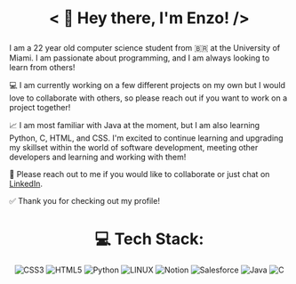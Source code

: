 # <p align="center">< 👋 Hey there, I'm Enzo! /></p>
I am a 22 year old computer science student from 🇧🇷 at the University of Miami. I am passionate about programming, and I am always looking to learn from others!

💻 I am currently working on a few different projects on my own but I would love to collaborate with others, so please reach out if you want to work on a project together!

📈 I am most familiar with Java at the moment, but I am also learning Python, C, HTML, and CSS. I'm excited to continue learning and upgrading my skillset within the world of software development, meeting other developers and learning and working with them!

🤝 Please reach out to me if you would like to collaborate or just chat on [LinkedIn](https://www.linkedin.com/in/enzo-carvalho-872218230/).

✅ Thank you for checking out my profile!

<div align="center">

# 💻 Tech Stack:
![CSS3](https://img.shields.io/badge/css3-%231572B6.svg?style=for-the-badge&logo=css3&logoColor=white) ![HTML5](https://img.shields.io/badge/html5-%23E34F26.svg?style=for-the-badge&logo=html5&logoColor=white) ![Python](https://img.shields.io/badge/python-3670A0?style=for-the-badge&logo=python&logoColor=ffdd54) ![LINUX](https://img.shields.io/badge/Linux-FCC624?style=for-the-badge&logo=linux&logoColor=black) ![Notion](https://img.shields.io/badge/Notion-%23000000.svg?style=for-the-badge&logo=notion&logoColor=white) ![Salesforce](https://img.shields.io/badge/Salesforce-%230db7ed.svg?style=for-the-badge&logo=salesforce&logoColor=white) ![Java](https://img.shields.io/badge/Java-ED2E26.svg?style=for-the-badge&logo=Java&logoColor=white) ![C](https://img.shields.io/badge/Programming%20language-%231572B6.svg?style=for-the-badge&logo=C&logoColor=white)

</div>